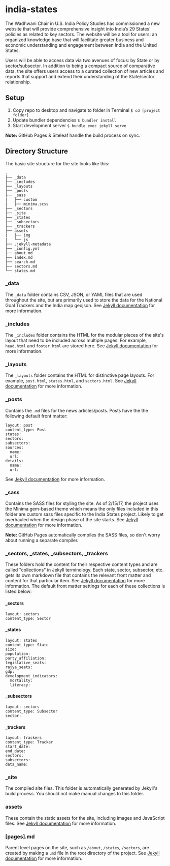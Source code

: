 # india-states
The Wadhwani Chair in U.S. India Policy Studies has commissioned a new website that will provide comprehensive insight into India’s 29 States’ policies as related to key sectors. The website will be a tool for users: an organized knowledge base that will facilitate greater business and economic understanding and engagement between India and the United States.

Users will be able to access data via two avenues of focus: by State or by sector/subsector. In addition to being a compact source of comparative data, the site offers users access to a curated collection of new articles and reports that support and extend their understanding of the State/sector relationship.

## Setup
1. Copy repo to desktop and navigate to folder in Terminal `$ cd [project folder]`
2. Update bundler dependencies `$ bundler install`
3. Start development server `$ bundle exec jekyll serve`

**Note:** GitHub Pages & Siteleaf handle the build process on sync.

## Directory Structure
The basic site structure for the site looks like this:
```
.
├── _data
├── _includes
├── _layouts
├── _posts
├── _sass
|   ├── custom
|   ├── minima.scss
├── _sectors
├── _site
├── _states
├── _subsectors
├── _trackers
├── assets
|   ├── img
|   └── js
├── .jekyll-metadata
├── _config.yml
├── about.md
├── index.md
├── search.md
├── sectors.md
└── states.md
```
### _data
The `_data` folder contains CSV, JSON, or YAML files that are used throughout the site, but are primarily used to store the data for the National Goal Trackers and the India map geojson. See [Jekyll documentation](https://jekyllrb.com/docs/datafiles/) for more information.

### _includes
The `_includes` folder contains the HTML for the modular pieces of the site's layout that need to be included across multiple pages. For example, `head.html` and `footer.html` are stored here. See [Jekyll documentation](https://jekyllrb.com/docs/includes/) for more information.

### _layouts
The `_layouts` folder contains the HTML for distinctive page layouts. For example, `post.html`, `states.html`, and `sectors.html`. See [Jekyll documentation](https://jekyllrb.com/docs/themes/) for more information.

### _posts
Contains the `.md` files for the news articles/posts. Posts have the the following default front matter:
```
layout: post
content_type: Post
states: 
sectors: 
subsectors: 
sources:
  name: 
  url: 
details:
  name: 
  url:
```
See [Jekyll documentation](https://jekyllrb.com/docs/posts/) for more information.

### _sass
Contains the SASS files for styling the site. As of 2/15/17, the project uses the Minima gem-based theme which means the only files included in this folder are custom sass files specific to the India States project. Likely to get overhauled when the design phase of the site starts. See [Jekyll documentation](https://jekyllrb.com/docs/themes/) for more information.

**Note:** GitHub Pages automatically compiles the SASS files, so don't worry about running a separate compiler.

### _sectors, _states, _subsectors, _trackers
These folders hold the content for their respective content types and are called "collections" in Jekyll terminology. Each state, sector, subsector, etc. gets its own markdown file that contains the relevant front matter and content for that particular item. See [Jekyll documentation](https://jekyllrb.com/docs/collections/) for more information. The default front matter settings for each of these collections is listed below:

#### _sectors
```
layout: sectors
content_type: Sector
```

#### _states
```
layout: states
content_type: State
size: 
population: 
party_affiliation: 
legislative_seats: 
rajya_seats: 
gdp: 
development_indicators:
  mortality: 
  literacy: 
```

#### _subsectors
```
layout: sectors
content_type: Subsector
sector: 
```

#### _trackers
```
layout: trackers
content_type: Tracker
start_date: 
end_date: 
sectors: 
subsectors: 
data_name: 
```

### _site
The compiled site files. This folder is automatically generated by Jekyll's build process. You should not make manual changes to this folder.

### assets
These contain the static assets for the site, including images and JavaScript files. See [Jekyll documentation](https://jekyllrb.com/docs/assets/) for more information.

### [pages].md
Parent level pages on the site, such as `/about`, `/states`, `/sectors`, are created by making a `.md` file in the root directory of the project. See [Jekyll documentation](https://jekyllrb.com/docs/pages/) for more information.
